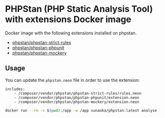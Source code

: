 # PHPStan (PHP Static Analysis Tool) with extensions Docker image

Docker image with the following extensions installed on phpstan.

- [phpstan/phpstan-strict-rules](https://github.com/phpstan/phpstan-strict-rules)
- [phpstan/phpstan-phpunit](https://github.com/phpstan/phpstan-phpunit)
- [phpstan/phpstan-mockery](https://github.com/phpstan/phpstan-mockery)

## Usage

You can update the `phpstan.neon` file in order to use the extension:

```neon
includes:
    - /composer/vendor/phpstan/phpstan-strict-rules/rules.neon
    - /composer/vendor/phpstan/phpstan-phpunit/extension.neon
    - /composer/vendor/phpstan/phpstan-mockery/extension.neon
```

```bash
docker run --rm -v $(pwd):/app -w /app sunaoka/phpstan:latest analyse --ansi --memory-limit=-1
```
